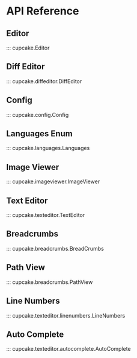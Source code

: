 # API Reference

## Editor

::: cupcake.Editor

## Diff Editor

::: cupcake.diffeditor.DiffEditor

## Config

::: cupcake.config.Config

## Languages Enum

::: cupcake.languages.Languages

## Image Viewer

::: cupcake.imageviewer.ImageViewer

## Text Editor

::: cupcake.texteditor.TextEditor

## Breadcrumbs

::: cupcake.breadcrumbs.BreadCrumbs

## Path View

::: cupcake.breadcrumbs.PathView

## Line Numbers

::: cupcake.texteditor.linenumbers.LineNumbers

## Auto Complete

::: cupcake.texteditor.autocomplete.AutoComplete
